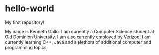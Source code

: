 # hello-world
My first repository!

My name is Kenneth Gallo. I am currently a Computer Science student at Old Dominion University. I am also currently employed by Verizon! I am currently learning C++, Java and a plethora of additional computer and programming topics.
